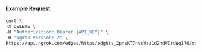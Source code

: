 <!-- Code generated for API Clients. DO NOT EDIT. -->

#### Example Request

```bash
curl \
-X DELETE \
-H "Authorization: Bearer {API_KEY}" \
-H "Ngrok-Version: 2" \
https://api.ngrok.com/edges/https/edghts_2pnsKT7nvsWzz1d2ndVIruWq17O/routes/edghtsrt_2pnsKQ616WI68MEZD36DFYIjl5L/user_agent_filter
```
